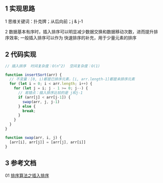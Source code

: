 
## 1 实现思路

1 思维关键词：扑克牌；从后向前；j & j-1

2 数据基本有序时，插入排序可以明显减少数据交换和数据移动次数，进而提升排序效率;
  一般插入排序可以作为 快速排序的补充，用于少量元素的排序


## 2 代码实现

```js
// 插入排序  时间复杂度：O(n^2)  空间复杂度：O(1)

function insertSort(arr) {
  // 不变量：[0, i)都是已排序元素，[i, arr.length-1]都是未排序元素
  for (let i = 0; i < arr.length; i++) {
    for (let j = i; j - 1 >= 0; j--) {
      // 易错点：插入排序比较的是 j和j-1 
      if (arr[j] < arr[j-1]) {
        swap(arr, j, j-1)
      } else {
        break;
      }
    }
  }
}

function swap(arr, i, j) {
  [arr[i], arr[j]] = [arr[j], arr[i]]
}
```


## 3 参考文档

01 [排序算法之插入排序](https://zhuanlan.zhihu.com/p/122293204)







